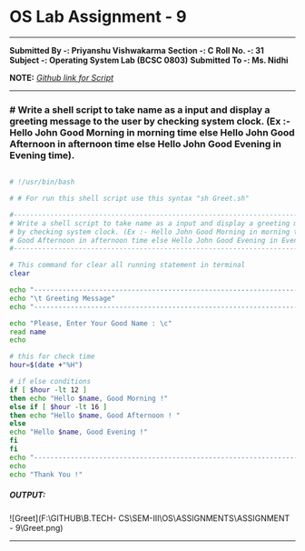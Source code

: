# OS Lab Assignment - 9

------

**Submitted By -:  Priyanshu Vishwakarma**
**Section  -:  C**
**Roll No. -:  31**
**Subject  -:  Operating System Lab (BCSC 0803)**
**Submitted To -:  Ms. Nidhi**

**NOTE:** *[Github link for Script](https://github.com/CodePredator01/B.TECH-CS/tree/master/SEM-III/OS/ASSIGNMENTS/ASSIGNMENT%20-%209)*

------

### # Write a shell script to take name as a input and display a greeting message to the user by checking system clock. (Ex :- Hello John Good Morning in morning time else Hello John Good Afternoon in afternoon time else Hello John Good Evening in Evening time).

```sh

# !/usr/bin/bash

# # For run this shell script use this syntax "sh Greet.sh"

#-------------------------------------------------------------------------------------------
# Write a shell script to take name as a input and display a greeting message to the user 
# by checking system clock. (Ex :- Hello John Good Morning in morning time else Hello John 
# Good Afternoon in afternoon time else Hello John Good Evening in Evening time)
#-------------------------------------------------------------------------------------------

# This command for clear all running statement in terminal
clear

echo "-------------------------------------------------------------------------"
echo "\t Greeting Message"
echo "-------------------------------------------------------------------------"

echo "Please, Enter Your Good Name : \c"
read name
echo

# this for check time
hour=$(date +"%H")

# if else conditions
if [ $hour -lt 12 ]
then echo "Hello $name, Good Morning !"
else if [ $hour -lt 16 ]
then echo "Hello $name, Good Afternoon ! "
else 
echo "Hello $name, Good Evening !"
fi 
fi
echo "----------------------------------------------------------------------------------------"
echo
echo "Thank You !"
```



##### **OUTPUT:**

![Greet](F:\GITHUB\B.TECH- CS\SEM-III\OS\ASSIGNMENTS\ASSIGNMENT - 9\Greet.png)

------

